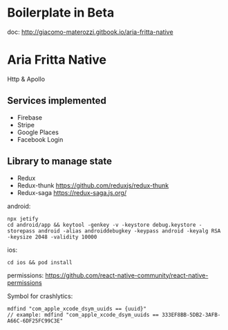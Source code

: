 # Boilerplate in Beta

doc: http://giacomo-materozzi.gitbook.io/aria-fritta-native

# Aria Fritta Native
Http & Apollo 

## Services implemented
* Firebase
* Stripe
* Google Places
* Facebook Login

## Library to manage state 
* Redux
* Redux-thunk https://github.com/reduxjs/redux-thunk
* Redux-saga https://redux-saga.js.org/

android:

```
npx jetify
cd android/app && keytool -genkey -v -keystore debug.keystore -storepass android -alias androiddebugkey -keypass android -keyalg RSA -keysize 2048 -validity 10000
```

ios:

```
cd ios && pod install
```

permissions: https://github.com/react-native-community/react-native-permissions  
  
Symbol for crashlytics:

```
mdfind "com_apple_xcode_dsym_uuids == {uuid}"
// example: mdfind "com_apple_xcode_dsym_uuids == 333EF8BB-5DB2-3AFB-A66C-6DF25FC99C3E"
```
